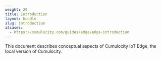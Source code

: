 ```yaml
---
weight: 20
title: Introduction
layout: bundle
slug: introduction
aliases:
  - https://cumulocity.com/guides/edge/edge-introduction
---
```


This document describes conceptual aspects of Cumulocity IoT Edge, the local version of Cumulocity.